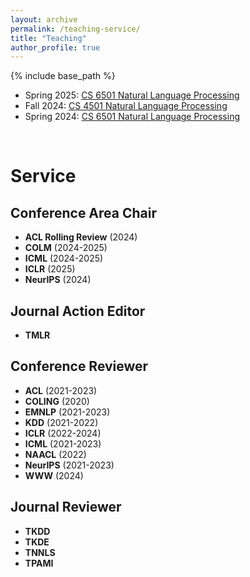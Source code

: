 ```yaml
---
layout: archive
permalink: /teaching-service/
title: "Teaching"
author_profile: true
---
```


{% include base_path %}

* Spring 2025: [CS 6501 Natural Language Processing](https://yumeng5.github.io/teaching/2025-spring-cs6501)
* Fall 2024: [CS 4501 Natural Language Processing](https://yumeng5.github.io/teaching/2024-fall-cs4501)
* Spring 2024: [CS 6501 Natural Language Processing](https://yumeng5.github.io/teaching/2024-spring-cs6501)


<br/>

# Service

## Conference Area Chair
* **ACL Rolling Review** (2024)
* **COLM** (2024-2025)
* **ICML** (2024-2025)
* **ICLR** (2025)
* **NeurIPS** (2024)

## Journal Action Editor
* **TMLR**

## Conference Reviewer
* **ACL** (2021-2023)
* **COLING** (2020)
* **EMNLP** (2021-2023)
* **KDD** (2021-2022)
* **ICLR** (2022-2024)
* **ICML** (2021-2023)
* **NAACL** (2022)
* **NeurIPS** (2021-2023)
* **WWW** (2024)

## Journal Reviewer
* **TKDD**
* **TKDE**
* **TNNLS**
* **TPAMI**
